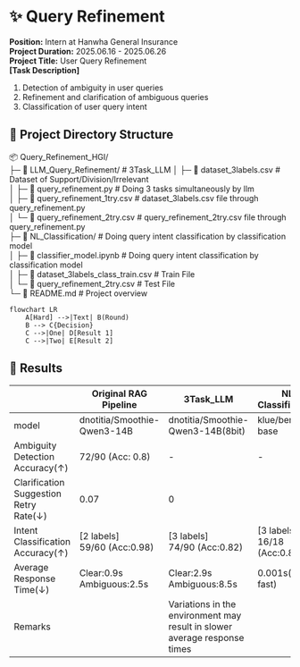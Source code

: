 # ✨ Query Refinement
**Position:** Intern at Hanwha General Insurance  
**Project Duration:** 2025.06.16 - 2025.06.26  
**Project Title:** User Query Refinement  
**[Task Description]**  
1. Detection of ambiguity in user queries  
2. Refinement and clarification of ambiguous queries  
3. Classification of user query intent  

## 📂 Project Directory Structure
📦 Query_Refinement_HGI/  
├─ 📂 LLM_Query_Refinement/                     # 3Task_LLM
│ ├─ 📜 dataset_3labels.csv                    # Dataset of Support/Division/Irrelevant  
│ ├─ 📜 query_refinement.py                    # Doing 3 tasks simultaneously by llm   
│ ├─ 📜 query_refinement_1try.csv              # dataset_3labels.csv file through query_refinement.py  
│ └─ 📜 query_refinement_2try.csv             # query_refinement_2try.csv file through query_refinement.py   
├─ 📂 NL_Classification/                        # Doing query intent classification by classification model  
│ ├─ 📜 classifier_model.ipynb                 # Doing query intent classification by classification model  
│ ├─ 📜 dataset_3labels_class_train.csv        # Train File  
│ └─ 📜 query_refinement_2try.csv             # Test File  
└─ 📜 README.md                                # Project overview  

```mermaid
flowchart LR
    A[Hard] -->|Text| B(Round)
    B --> C{Decision}
    C -->|One| D[Result 1]
    C -->|Two| E[Result 2]
```
    
## 🔎 Results
||Original RAG Pipeline|3Task_LLM|NL Classification
|---|---|---|---|
|model|dnotitia/Smoothie-Qwen3-14B|dnotitia/Smoothie-Qwen3-14B(8bit)|klue/bert-base
|Ambiguity Detection Accuracy(↑)|72/90 (Acc: 0.8)|-|-|
|Clarification Suggestion Retry Rate(↓)|0.07|0||
|Intent Classification Accuracy(↑)|[2 labels]<br>59/60 (Acc:0.98)|[3 labels]<br>74/90 (Acc:0.82)|[3 labels]<br>16/18 (Acc:0.89)|
|Average Response Time(↓)|Clear:0.9s<br>Ambiguous:2.5s|Clear:2.9s<br>Ambiguous:8.5s|0.001s(very fast)|
|Remarks||Variations in the environment may result in slower average response times||
